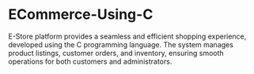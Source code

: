 # ECommerce-Using-C

E-Store platform provides a seamless and efficient shopping experience, developed using the C programming language. The system manages product listings, customer orders, and inventory, ensuring smooth operations for both customers and administrators.
